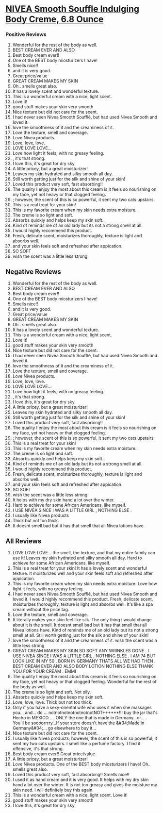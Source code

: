 # [NIVEA Smooth Souffle Indulging Body Creme, 6.8 Ounce](https://products.checkmycream.com/products/NIVEA-Smooth-Souffle-Indulging-Body-Creme-6.8-Ounce.html)

### Positive Reviews

<ol>
      <li>Wonderful for the rest of the body as well.</li>
      <li>BEST CREAM EVER AND ALSO</li>
      <li>Best body cream ever!!  </li>
      <li>One of the BEST body miosturizers I have!</li>
      <li>Smells nice!!</li>
      <li>and it is very good.</li>
      <li>Great price/value</li>
      <li>GREAT CREAM MAKES MY SKIN</li>
      <li>Oh.. smells great also.</li>
      <li>It has a lovely scent and wonderful texture.  </li>
      <li>This is a wonderful cream with a nice, light scent.  </li>
      <li>Love it!</li>
      <li>good stuff makes your skin very smooth</li>
      <li>Nice texture but did not care for the scent.</li>
      <li>I had never seen Nivea Smooth Soufflé, but had used Nivea Smooth and loved it.</li>
      <li>love the smoothness of it and the creaminess of it.</li>
      <li>Love the texture, smell and coverage.</li>
      <li>Love Nivea products.</li>
      <li>Love, love, love.</li>
      <li>LOVE LOVE LOVE...</li>
      <li>Love how light it feels, with no greasy feeling.</li>
      <li>, it&#x27;s that strong.</li>
      <li>I love this, it&#x27;s great for dry sky.</li>
      <li>A little pricey, but a great moisturizer!</li>
      <li>Leaves my skin hydrated and silky smooth all day.</li>
      <li>Still worth getting just for the silk and shine of your skin!</li>
      <li>Loved this product very soft, fast absorbing!!</li>
      <li>The quality I enjoy the most about this cream is it feels so nourishing on my face, yet not heavy or that clogged feeling.  </li>
      <li>; however, the scent of this is so powerful, it sent my two cats upstairs.  </li>
      <li>This is a real treat for your skin!  </li>
      <li>This is my favorite cream when my skin needs extra moisture.</li>
      <li>The creme is so light and soft.  </li>
      <li>Absorbs quickly and helps keep my skin soft.</li>
      <li>Kind of reminds me of an old lady but its not a strong smell at all.</li>
      <li>I would highly recommend this product.</li>
      <li>Fresh, delicate scent, moisturizes thoroughly, texture is light and absorbs well.</li>
      <li>and your skin feels soft and refreshed after appication.</li>
      <li>SO SOFT</li>
      <li>wish the scent was a little less strong</li>
</ol>


<h2>Negative Reviews</h2>
<ol>
<li> Wonderful for the rest of the body as well.</li>
<li> BEST CREAM EVER AND ALSO</li>
<li> Best body cream ever!!  </li>
<li> One of the BEST body miosturizers I have!</li>
<li> Smells nice!!</li>
<li> and it is very good.</li>
<li> Great price/value</li>
<li> GREAT CREAM MAKES MY SKIN</li>
<li> Oh.. smells great also.</li>
<li> It has a lovely scent and wonderful texture.  </li>
<li> This is a wonderful cream with a nice, light scent.  </li>
<li> Love it!</li>
<li> good stuff makes your skin very smooth</li>
<li> Nice texture but did not care for the scent.</li>
<li> I had never seen Nivea Smooth Soufflé, but had used Nivea Smooth and loved it.</li>
<li> love the smoothness of it and the creaminess of it.</li>
<li> Love the texture, smell and coverage.</li>
<li> Love Nivea products.</li>
<li> Love, love, love.</li>
<li> LOVE LOVE LOVE...</li>
<li> Love how light it feels, with no greasy feeling.</li>
<li> , it&#x27;s that strong.</li>
<li> I love this, it&#x27;s great for dry sky.</li>
<li> A little pricey, but a great moisturizer!</li>
<li> Leaves my skin hydrated and silky smooth all day.</li>
<li> Still worth getting just for the silk and shine of your skin!</li>
<li> Loved this product very soft, fast absorbing!!</li>
<li> The quality I enjoy the most about this cream is it feels so nourishing on my face, yet not heavy or that clogged feeling.  </li>
<li> ; however, the scent of this is so powerful, it sent my two cats upstairs.  </li>
<li> This is a real treat for your skin!  </li>
<li> This is my favorite cream when my skin needs extra moisture.</li>
<li> The creme is so light and soft.  </li>
<li> Absorbs quickly and helps keep my skin soft.</li>
<li> Kind of reminds me of an old lady but its not a strong smell at all.</li>
<li> I would highly recommend this product.</li>
<li> Fresh, delicate scent, moisturizes thoroughly, texture is light and absorbs well.</li>
<li> and your skin feels soft and refreshed after appication.</li>
<li> SO SOFT</li>
<li> wish the scent was a little less strong</li>
<li> It helps with my dry skin hand a lot over the winter.</li>
<li> Hard to achieve for some African Americans, like myself.</li>
<li> I USE NIVEA SINCE I WAS A LITTLE GIRL , NOTHING ELSE .</li>
<li> I usually like Nivea products</li>
<li> Thick but not too thick.</li>
<li> It doesnt smell bad but it has that smell that all Nivea lotions have.</li>
</ol>

<h2>All Reviews</h2>

<ol>
    <li> LOVE LOVE LOVE... the smell, the texture, and that my entire family can use it! Leaves my skin hydrated and silky smooth all day. Hard to achieve for some African Americans, like myself.</li>
    <li> This is a real treat for your skin!  It has a lovely scent and wonderful texture.  It moisturizes well and your skin feels soft and refreshed after appication.</li>
    <li> This is my favorite cream when my skin needs extra moisture. Love how light it feels, with no greasy feeling.</li>
    <li> I had never seen Nivea Smooth Soufflé, but had used Nivea Smooth and loved it. I would highly recommend this product. Fresh, delicate scent, moisturizes thoroughly, texture is light and absorbs well. It&#x27;s like a spa cream without the price tag.</li>
    <li> Love the texture, smell and coverage.</li>
    <li> It literally makes your skin feel like silk. The only thing i would change about it is the smell. It doesnt smell bad but it has that smell that all Nivea lotions have. Kind of reminds me of an old lady but its not a strong smell at all. Still worth getting just for the silk and shine of your skin!</li>
    <li> love the smoothness of it and the creaminess of it. wish the scent was a little less strong</li>
    <li> GREAT CREAM MAKES MY SKIN SO SOFT ANY WRINKLES GONE . I USE NIVEA SINCE I WAS A LITTLE GIRL , NOTHING ELSE . I AM 74 BUT LOOK LIKE IN MY 50 . BORN IN GERMANY THATS ALL WE HAD THEN . BEST CREAM EVER AND ALSO BODY LOTION NOTHING ELSE  THANK YOU FOR YOUR CREAM  .  EMMI</li>
    <li> The quality I enjoy the most about this cream is it feels so nourishing on my face, yet not heavy or that clogged feeling.  Wonderful for the rest of the body as well.</li>
    <li> The creme is so light and soft.  Not oily.</li>
    <li> Absorbs quickly and helps keep my skin soft.</li>
    <li> Love, love, love. Thick but not too thick.</li>
    <li> Only if you have a sexy-oriental wife who uses it when she massages you. . and... do ... notnotnotnotnotnotnotNOT+++***!!! buy the jar that&#x27;s Hecho in MEXICO... . ONLY the one that is made in Germany...or...  . You&#x27;ll be soooorrrry...If your store doesn&#x27;t have the &amp;#34;Made in Germany&amp;#34;... go elsewhere to buy it...</li>
    <li> Nice texture but did not care for the scent.</li>
    <li> I usually like Nivea products; however, the scent of this is so powerful, it sent my two cats upstairs.  I smell like a perfume factory.  I find it offensive, it&#x27;s that strong.</li>
    <li> Best body cream ever!!  Great price/value</li>
    <li> A little pricey, but a great moisturizer!</li>
    <li> Love Nivea products. One of the BEST body miosturizers I have! Oh.. smells great also.</li>
    <li> Loved this product very soft, fast absorbing!! Smells nice!!</li>
    <li> I used it as hand cream and it is very good. It helps with my dry skin hand a lot over the winter. It is not too greasy and gives the moisture my skin need. I will definitely buy this again.</li>
    <li> This is a wonderful cream with a nice, light scent.  Love it!</li>
    <li> good stuff makes your skin very smooth</li>
    <li> I love this, it&#x27;s great for dry sky.</li>
</ol>




